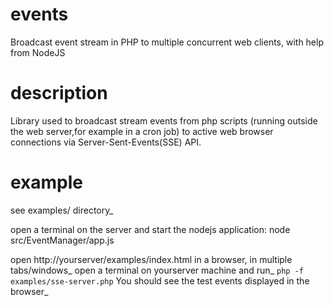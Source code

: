 # events
Broadcast event stream in PHP to multiple concurrent web clients, with help from NodeJS

# description
Library used to broadcast stream events from php scripts (running outside the web server,for example in a cron job)
to active web browser connections via Server-Sent-Events(SSE) API.

# example
see examples/ directory_

open a terminal on the server and start the nodejs application: node src/EventManager/app.js

open http://yourserver/examples/index.html in a browser, in multiple tabs/windows_
open a terminal on yourserver machine and run_
`php -f examples/sse-server.php`
You should see the test events displayed in the browser_

